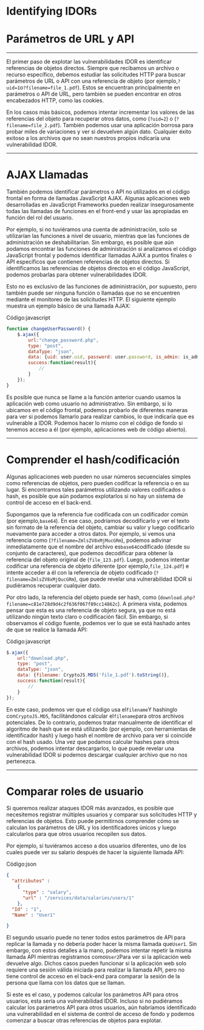 # Identifying IDORs

# **Parámetros de URL y API**

---

El primer paso de explotar las vulnerabilidades IDOR es identificar referencias de objetos directos. Siempre que recibamos un archivo o recurso específico, debemos estudiar las solicitudes HTTP para buscar parámetros de URL o API con una referencia de objeto (por ejemplo,`?uid=1`o`?filename=file_1.pdf`). Estos se encuentran principalmente en parámetros o API de URL, pero también se pueden encontrar en otros encabezados HTTP, como las cookies.

En los casos más básicos, podemos intentar incrementar los valores de las referencias del objeto para recuperar otros datos, como (`?uid=2`) o (`?filename=file_2.pdf`). También podemos usar una aplicación borrosa para probar miles de variaciones y ver si devuelven algún dato. Cualquier éxito exitoso a los archivos que no sean nuestros propios indicaría una vulnerabilidad IDOR.

---

# **AJAX Llamadas**

También podemos identificar parámetros o API no utilizados en el código frontal en forma de llamadas JavaScript AJAX. Algunas aplicaciones web desarrolladas en JavaScript Frameworks pueden realizar insegurosamente todas las llamadas de funciones en el front-end y usar las apropiadas en función del rol del usuario.

Por ejemplo, si no tuviéramos una cuenta de administración, solo se utilizarían las funciones a nivel de usuario, mientras que las funciones de administración se deshabilitarían. Sin embargo, es posible que aún podamos encontrar las funciones de administración si analizamos el código JavaScript frontal y podemos identificar llamadas AJAX a puntos finales o API específicos que contienen referencias de objetos directos. Si identificamos las referencias de objetos directos en el código JavaScript, podemos probarlas para obtener vulnerabilidades IDOR.

Esto no es exclusivo de las funciones de administración, por supuesto, pero también puede ser ninguna función o llamadas que no se encuentren mediante el monitoreo de las solicitudes HTTP. El siguiente ejemplo muestra un ejemplo básico de una llamada AJAX:

Código:javascript

```jsx
function changeUserPassword() {
    $.ajax({
        url:"change_password.php",
        type: "post",
        dataType: "json",
        data: {uid: user.uid, password: user.password, is_admin: is_admin},
        success:function(result){
            //
        }
    });
}

```

Es posible que nunca se llame a la función anterior cuando usamos la aplicación web como usuario no administrativo. Sin embargo, si lo ubicamos en el código frontal, podemos probarlo de diferentes maneras para ver si podemos llamarlo para realizar cambios, lo que indicaría que es vulnerable a IDOR. Podemos hacer lo mismo con el código de fondo si tenemos acceso a él (por ejemplo, aplicaciones web de código abierto).

---

# **Comprender el hash/codificación**

Algunas aplicaciones web pueden no usar números secuenciales simples como referencias de objetos, pero pueden codificar la referencia o en su lugar. Si encontramos tales parámetros utilizando valores codificados o hash, es posible que aún podamos explotarlos si no hay un sistema de control de acceso en el back-end.

Supongamos que la referencia fue codificada con un codificador común (por ejemplo,`base64`). En ese caso, podríamos decodificarlo y ver el texto sin formato de la referencia del objeto, cambiar su valor y luego codificarlo nuevamente para acceder a otros datos. Por ejemplo, si vemos una referencia como (`?filename=ZmlsZV8xMjMucGRm`), podemos adivinar inmediatamente que el nombre del archivo es`base64`codificado (desde su conjunto de caracteres), que podemos decodificar para obtener la referencia del objeto original de (`file_123.pdf`). Luego, podemos intentar codificar una referencia de objeto diferente (por ejemplo,`file_124.pdf`) e intente acceder a él con la referencia de objeto codificado (`?filename=ZmlsZV8xMjQucGRm`), que puede revelar una vulnerabilidad IDOR si pudiéramos recuperar cualquier dato.

Por otro lado, la referencia del objeto puede ser hash, como (`download.php?filename=c81e728d9d4c2f636f067f89cc14862c`). A primera vista, podemos pensar que esta es una referencia de objeto segura, ya que no está utilizando ningún texto claro o codificación fácil. Sin embargo, si observamos el código fuente, podemos ver lo que se está hashado antes de que se realice la llamada API:

Código:javascript

```jsx
$.ajax({
    url:"download.php",
    type: "post",
    dataType: "json",
    data: {filename: CryptoJS.MD5('file_1.pdf').toString()},
    success:function(result){
        //
    }
});

```

En este caso, podemos ver que el código usa el`filename`Y hashinglo con`CryptoJS.MD5`, facilitándonos calcular el`filename`para otros archivos potenciales. De lo contrario, podemos tratar manualmente de identificar el algoritmo de hash que se está utilizando (por ejemplo, con herramientas de identificador hash) y luego hash el nombre de archivo para ver si coincide con el hash usado. Una vez que podamos calcular hashes para otros archivos, podemos intentar descargarlos, lo que puede revelar una vulnerabilidad IDOR si podemos descargar cualquier archivo que no nos pertenezca.

---

# **Comparar roles de usuario**

Si queremos realizar ataques IDOR más avanzados, es posible que necesitemos registrar múltiples usuarios y comparar sus solicitudes HTTP y referencias de objetos. Esto puede permitirnos comprender cómo se calculan los parámetros de URL y los identificadores únicos y luego calcularlos para que otros usuarios recopilen sus datos.

Por ejemplo, si tuviéramos acceso a dos usuarios diferentes, uno de los cuales puede ver su salario después de hacer la siguiente llamada API:

Código:json

```json
{
  "attributes" :
    {
      "type" : "salary",
      "url" : "/services/data/salaries/users/1"
    },
  "Id" : "1",
  "Name" : "User1"

}

```

El segundo usuario puede no tener todos estos parámetros de API para replicar la llamada y no debería poder hacer la misma llamada que`User1`. Sin embargo, con estos detalles a la mano, podemos intentar repetir la misma llamada API mientras registramos como`User2`Para ver si la aplicación web devuelve algo. Dichos casos pueden funcionar si la aplicación web solo requiere una sesión válida iniciada para realizar la llamada API, pero no tiene control de acceso en el back-end para comparar la sesión de la persona que llama con los datos que se llaman.

Si este es el caso, y podemos calcular los parámetros API para otros usuarios, esta sería una vulnerabilidad IDOR. Incluso si no pudiéramos calcular los parámetros API para otros usuarios, aún habríamos identificado una vulnerabilidad en el sistema de control de acceso de fondo y podemos comenzar a buscar otras referencias de objetos para explotar.